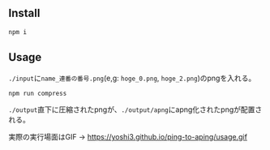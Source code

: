 ## Install

```sh
npm i
```

## Usage

`./input`に`name_連番の番号.png`(e,g: `hoge_0.png`, `hoge_2.png`)のpngを入れる。

```sh
npm run compress
```

`./output`直下に圧縮されたpngが、`./output/apng`にapng化されたpngが配置される。

 実際の実行場面はGIF -> https://yoshi3.github.io/ping-to-aping/usage.gif
